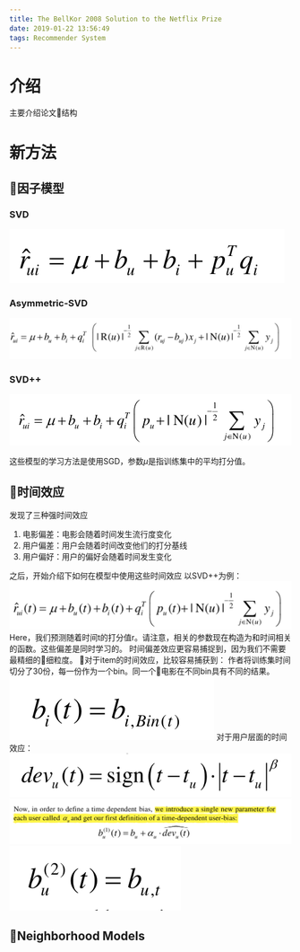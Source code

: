 ```yaml
---
title: The BellKor 2008 Solution to the Netflix Prize
date: 2019-01-22 13:56:49
tags: Recommender System
---
```

# 介绍
主要介绍论文结构
# 新方法
## 因子模型
### SVD
![](https://raw.githubusercontent.com/gjwei/images/master/20190122140015.png)

### Asymmetric-SVD
![](https://raw.githubusercontent.com/gjwei/images/master/20190122140641.png)
### SVD++
![](https://raw.githubusercontent.com/gjwei/images/master/20190122140713.png)

这些模型的学习方法是使用SGD，参数$\mu$是指训练集中的平均打分值。

## 时间效应
发现了三种强时间效应
1. 电影偏差：电影会随着时间发生流行度变化
2. 用户偏差：用户会随着时间改变他们的打分基线
3. 用户偏好：用户的偏好会随着时间发生变化

之后，开始介绍下如何在模型中使用这些时间效应
以SVD++为例：
![](https://raw.githubusercontent.com/gjwei/images/master/20190122141612.png)
Here，我们预测随着时间t的打分值r。请注意，相关的参数现在构造为和时间相关的函数。这些偏差是同时学习的。
时间偏差效应更容易捕捉到，因为我们不需要最精细的细粒度。
对于item的时间效应，比较容易捕获到：
作者将训练集时间切分了30份，每一份作为一个bin。同一个电影在不同bin具有不同的结果。
![](https://raw.githubusercontent.com/gjwei/images/master/20190122150408.png)
对于用户层面的时间效应：
![](https://raw.githubusercontent.com/gjwei/images/master/20190122150500.png)
![](https://raw.githubusercontent.com/gjwei/images/master/20190122150511.png)
![](https://raw.githubusercontent.com/gjwei/images/master/20190122150558.png)


## Neighborhood Models
